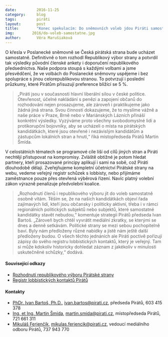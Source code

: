 ```yaml
---
date:         2016-11-25
category:     blog
tags:         piráti
layout:       post
title:        "Konec spekulacím: Do sněmovních voleb jdou Piráti samostatně." 
img:        2016/do-voleb-samostatne.jpg
author:       Věra Marušiaková
---
```


O křesla v Poslanecké sněmovně se Česká pirátská strana bude ucházet samostatně. Definitivně o tom rozhodl Republikový výbor strany a potvrdil tak výsledky původní členské ankety i doporučení republikového předsednictva. Naše podpora stoupá s každými volbami a jsme přesvědčení, že ve volbách do Poslanecké sněmovny uspějeme i bez spolupráce s jinou celorepublikovou stranou. To potvrzují i poslední průzkumy, které Pirátům přisuzují preference blížící se 5 %.

>„Piráti jsou v současnosti hlavní liberální silou v české politice. Otevřenost, účelné nakládání s penězi a zapojení občanů do rozhodování nejen prosazujeme, ale zároveň i praktikujeme jako žádná jiná strana. Svou činností dokazujeme, že to myslíme vážně a naše práce v Praze, Brně nebo v Mariánských Lázních přináší konkrétní výsledky. Vyzýváme proto všechny svobodomyslné lidi a protikorupční bojovníky, aby se ucházeli o místa na pirátských kandidátkách, které jsou otevřené i nezávislým kandidátům a zástupcům lokálních stran a hnutí,“ říká místopředseda Pirátů Martin Šmída.

V celostátních tématech se programové cíle liší od cílů jiných stran a Piráti nechtějí přistupovat na kompromisy. Zvláště obtížné je potom hledat partnery, kteří prosazované principy aplikují i sami na sobě, což Piráti dlouhodobě dělají. Zveřejňujeme kompletní účetnictví Pirátské strany na webu, vedeme veřejný registr schůzek s lobbisty, nebo přijímáme zaměstnance pouze přes otevřená výběrová řízení. Navíc platný volební zákon výrazně penalizuje předvolební koalice.

>„Rozhodnutí členů i republikového výboru jít do voleb samostatně osobně vítám. Těším se, že na našich kandidátkách objeví řada zajímavých lidí, kteří jsou občansky i politicky aktivní, třeba i v rámci regionálních politických subjektů nebo subjektů, které samostatné kandidátky stavět nebudou,“ komentuje strategii Pirátů předseda Ivan Bartoš. „Zároveň bych chtěl vyvrátit mediální zkratky, se kterými se dnes a denně setkávám. Politické strany se mezi sebou pochopitelně baví. Byly nám předloženy různé nabídky a jistě nám ještě další předloženy budou. O všech těchto jednáních ale Piráti poctivě pořizují zápisy do svého registru lobbistických kontaktů, který je veřejný. Tam si může kdokoliv historicky dohledat záznam z jakékoliv v minulosti uskutečněné schůzky,“ dodává.

#### Související odkazy 

* [Rozhodnutí republikového výboru Pirátské strany](https://forum.pirati.cz/hlasovani-republikoveho-vyboru-f578/rv-58-2016-rozhodnuti-o-samostatne-kandidatce-r-h-1-k-t35380.html#p478181)
* [Registr lobbistických kontaktů Pirátů](https://forum.pirati.cz/oznameni-f595/evidence-lobbistickych-kontaktu-t13315.html)

#### Kontakty

* [PhDr. Ivan Bartoš, Ph.D.](https://www.pirati.cz/lide/ivan_bartos), [ivan.bartos@pirati.cz](mailto:ivan.bartos@pirati.cz), předseda Pirátů, 603 415 378
* [Ing. et Ing. Martin Šmída](https://www.pirati.cz/lide/martin_smida), [martin.smida@pirati.cz](mailto:martin.smida@pirati.cz), místopředseda Pirátů, 721 661 311
* [Mikuláš Ferjenčík](https://www.pirati.cz/lide/mikulas_ferjencik), [mikulas.ferjencik@pirati.cz](mailto:mikulas.ferjencik@pirati.cz), vedoucí mediálního odboru Pirátů, 737 943 770
